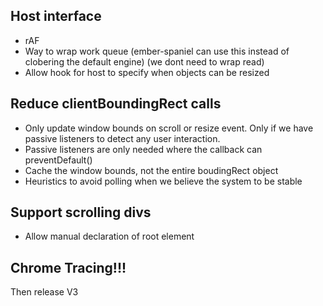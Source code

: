 ## Host interface
  * rAF
  * Way to wrap work queue (ember-spaniel can use this instead of clobering the default engine) (we dont need to wrap read)
  * Allow hook for host to specify when objects can be resized

## Reduce clientBoundingRect calls
  * Only update window bounds on scroll or resize event. Only if we have passive listeners to detect any user interaction.
  * Passive listeners are only needed where the callback can preventDefault()
  * Cache the window bounds, not the entire boudingRect object
  * Heuristics to avoid polling when we believe the system to be stable

## Support scrolling divs
  * Allow manual declaration of root element

## Chrome Tracing!!!

Then release V3